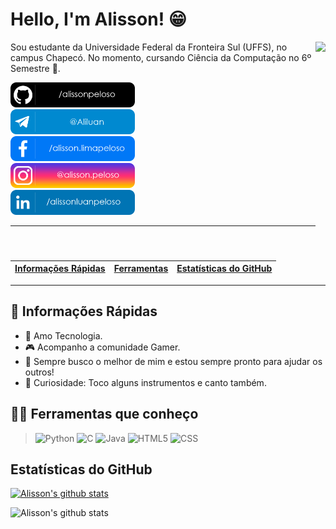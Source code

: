 # Hello, I'm Alisson! 😁
<img src="https://media1.tenor.com/images/58d007cb4aeecd3a2b6f2e4739aeddec/tenor.gif?itemid=14827444" align="right" height="350px">

Sou estudante da Universidade Federal da Fronteira Sul (UFFS), no campus Chapecó. No momento, cursando Ciência da Computação no 6º Semestre 🚀.

<a href="https://github.com/alissonpeloso" target="blank"><img src="Social/Git.png" height="40px" alt="GitHub"></a> <br>
<a href="https://t.me/Aliluan" target="blank"><img src="Social/Telegram.png" height="40px" alt="Telegram"></a> <br>
<a href="https://www.facebook.com/alisson.limapeloso" target="blank"><img src="Social/FB.png" height="40px" alt="Facebook"></a> <br>
<a href="https://www.instagram.com/alisson.peloso/" target="blank"><img src="Social/Insta.png" height="40px" alt="Instagram"></a> <br>
<a href="https://www.linkedin.com/in/alissonluanpeloso/" target="blank"><img src="Social/Linkedin.png" height="40px" alt="Linkedin"></a> <br>

*****

| [Informações Rápidas](#fastinf) | [Ferramentas](#languages) | [Estatísticas do GitHub](#stats) |
|---------------------------------|---------------------------|----------------------------------|

*****
<div id='fastinf'/>


## 🏃 Informações Rápidas
- 💜 Amo Tecnologia.
- 🎮 Acompanho a comunidade Gamer.
- 💬 Sempre busco o melhor de mim e estou sempre pronto para ajudar os outros!
- 🎵 Curiosidade: Toco alguns instrumentos e canto também.

<div id='languages'/>


## 👨‍💻 Ferramentas que conheço
> <img src="https://cdn.freebiesupply.com/logos/large/2x/python-5-logo-png-transparent.png" alt=Python width="30">
> <img src="https://img.icons8.com/color/48/000000/c-programming.png" alt=C width="30">
> <img src="https://img.icons8.com/color/48/000000/java-coffee-cup-logo.png" alt=Java width="30">
> <img src="https://img.icons8.com/color/48/000000/html-5.png" alt=HTML5 width="30">
> <img src="https://img.icons8.com/color/48/000000/css3.png" alt=CSS width="30">

<div id='stats'/>
  
  
## Estatísticas do GitHub
[![Alisson's github stats](https://github-readme-stats.vercel.app/api?username=alissonpeloso&show_icons=true&theme=dark)](https://github.com/alissonpeloso/github-readme-stats)

![Alisson's github stats](https://github-readme-stats.vercel.app/api/top-langs/?username=alissonpeloso&layout=compact&hide_border=true&theme=dark)
